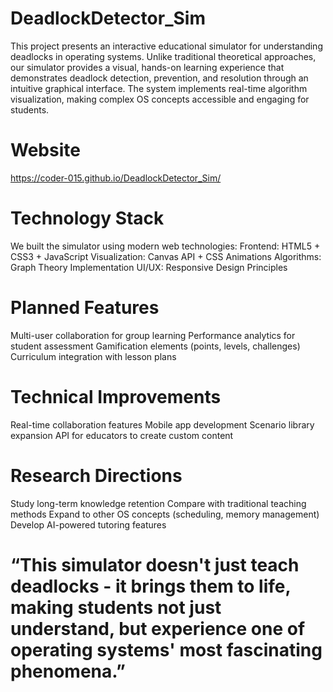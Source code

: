 # DeadlockDetector_Sim
This project presents an interactive educational simulator for understanding deadlocks in operating systems. Unlike traditional theoretical approaches, our simulator provides a visual, hands-on learning experience that demonstrates deadlock detection, prevention, and resolution through an intuitive graphical interface. The system implements real-time algorithm visualization, making complex OS concepts accessible and engaging for students.

# Website
https://coder-015.github.io/DeadlockDetector_Sim/
# Technology Stack

We built the simulator using modern web technologies:
    Frontend: HTML5 + CSS3 + JavaScript
    Visualization: Canvas API + CSS Animations
    Algorithms: Graph Theory Implementation
    UI/UX: Responsive Design Principles

# Planned Features
  Multi-user collaboration for group learning
  Performance analytics for student assessment
  Gamification elements (points, levels, challenges)
  Curriculum integration with lesson plans

# Technical Improvements
  Real-time collaboration features
  Mobile app development
  Scenario library expansion
  API for educators to create custom content

# Research Directions
  Study long-term knowledge retention
  Compare with traditional teaching methods
  Expand to other OS concepts (scheduling, memory management)
  Develop AI-powered tutoring features

# “This simulator doesn't just teach deadlocks - it brings them to life, making students not just understand, but experience one of operating systems' most fascinating phenomena.”
